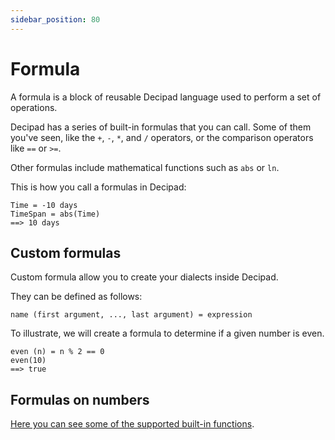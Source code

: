 ```yaml
---
sidebar_position: 80
---
```


# Formula

A formula is a block of reusable Decipad language used to perform a set of operations.

Decipad has a series of built-in formulas that you can call. Some of them you've seen, like the `+`, `-`, `*`, and `/` operators, or the comparison operators like `==` or `>=`.

Other formulas include mathematical functions such as `abs` or `ln`.

This is how you call a formulas in Decipad:

```deci live
Time = -10 days
TimeSpan = abs(Time)
==> 10 days
```

## Custom formulas

Custom formula allow you to create your dialects inside Decipad.

They can be defined as follows:

`name (first argument, ..., last argument) = expression`

To illustrate, we will create a formula to determine if a given number is even.

```deci live
even (n) = n % 2 == 0
even(10)
==> true
```

## Formulas on numbers

[Here you can see some of the supported built-in functions](/docs/built-in-formulas/formulas-for-numbers).
